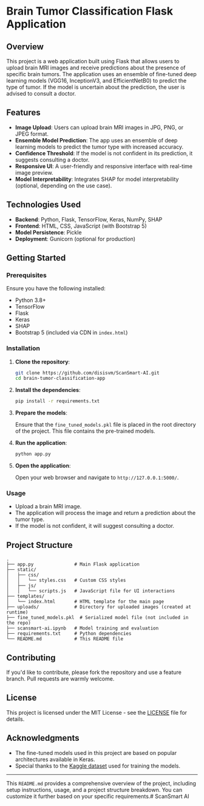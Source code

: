 # Brain Tumor Classification Flask Application

## Overview

This project is a web application built using Flask that allows users to upload brain MRI images and receive predictions about the presence of specific brain tumors. The application uses an ensemble of fine-tuned deep learning models (VGG16, InceptionV3, and EfficientNetB0) to predict the type of tumor. If the model is uncertain about the prediction, the user is advised to consult a doctor.

## Features

- **Image Upload**: Users can upload brain MRI images in JPG, PNG, or JPEG format.
- **Ensemble Model Prediction**: The app uses an ensemble of deep learning models to predict the tumor type with increased accuracy.
- **Confidence Threshold**: If the model is not confident in its prediction, it suggests consulting a doctor.
- **Responsive UI**: A user-friendly and responsive interface with real-time image preview.
- **Model Interpretability**: Integrates SHAP for model interpretability (optional, depending on the use case).

## Technologies Used

- **Backend**: Python, Flask, TensorFlow, Keras, NumPy, SHAP
- **Frontend**: HTML, CSS, JavaScript (with Bootstrap 5)
- **Model Persistence**: Pickle
- **Deployment**: Gunicorn (optional for production)

## Getting Started

### Prerequisites

Ensure you have the following installed:

- Python 3.8+
- TensorFlow
- Flask
- Keras
- SHAP
- Bootstrap 5 (included via CDN in `index.html`)

### Installation

1. **Clone the repository**:

   ```bash
   git clone https://github.com/disisvm/ScanSmart-AI.git
   cd brain-tumor-classification-app
   ```

2. **Install the dependencies**:

   ```bash
   pip install -r requirements.txt
   ```

3. **Prepare the models**:

   Ensure that the `fine_tuned_models.pkl` file is placed in the root directory of the project. This file contains the pre-trained models.

4. **Run the application**:

   ```bash
   python app.py
   ```

5. **Open the application**:

   Open your web browser and navigate to `http://127.0.0.1:5000/`.

### Usage

- Upload a brain MRI image.
- The application will process the image and return a prediction about the tumor type.
- If the model is not confident, it will suggest consulting a doctor.

## Project Structure

```
.
├── app.py               # Main Flask application
├── static/
│   ├── css/
│   │   └── styles.css   # Custom CSS styles
│   ├── js/
│   │   └── scripts.js   # JavaScript file for UI interactions
├── templates/
│   └── index.html       # HTML template for the main page
├── uploads/             # Directory for uploaded images (created at runtime)
├── fine_tuned_models.pkl  # Serialized model file (not included in the repo)
├── scansmart-ai.ipynb   # Model training and evaluation
├── requirements.txt     # Python dependencies
└── README.md            # This README file
```

## Contributing

If you'd like to contribute, please fork the repository and use a feature branch. Pull requests are warmly welcome.

## License

This project is licensed under the MIT License - see the [LICENSE](LICENSE) file for details.

## Acknowledgments

- The fine-tuned models used in this project are based on popular architectures available in Keras.
- Special thanks to the [Kaggle dataset](https://www.kaggle.com/datasets/masoudnickparvar/brain-tumor-mri-dataset) used for training the models.

---

This `README.md` provides a comprehensive overview of the project, including setup instructions, usage, and a project structure breakdown. You can customize it further based on your specific requirements.# ScanSmart AI
 
